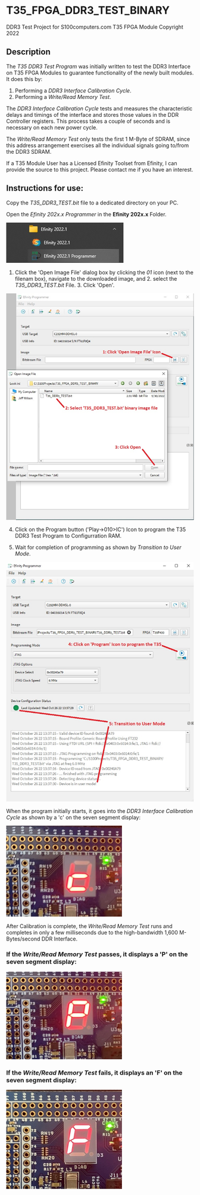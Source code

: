 # T35_FPGA_DDR3_TEST_BINARY
DDR3 Test Project for S100computers.com T35 FPGA Module
Copyright 2022

## Description

The *T35 DDR3 Test Program* was initially written to test the DDR3 Interface on T35 FPGA Modules to guarantee functionality of the newly built modules.  It does this by:

  1. Performing a *DDR3 Interface Calibration Cycle*.
  2. Performing a *Write/Read Memory Test*.

The *DDR3 Interface Calibration Cycle* tests and measures the characteristic delays and timings of the interface and stores those values in the DDR Controller registers.  This process takes a couple of seconds and is necessary on each new power cycle.

The *Write/Read Memory Test* only tests the first 1 M-Byte of SDRAM, since this address arrangement exercises all the individual signals going to/from the DDR3 SDRAM.

If a T35 Module User has a Licensed Efinity Toolset from Efinity, I can provide the source to this project.  Please contact me if you have an interest.

## Instructions for use:
Copy the *T35_DDR3_TEST.bit* file to a dedicated directory on your PC.

Open the *Efinity 202x.x Programmer* in the <b>Efinity 202x.x</b> Folder.

![picture alt](Docs/EFX_Prog_Start.jpg "Efinity Programmer")

1. Click the 'Open Image File' dialog box by clicking the *01* icon (next to the filenam box), navigate to the downloaded image, and 2. select the *T35_DDR3_TEST.bit* File.  3. Click 'Open'.

![picture alt](Docs/EFX_Prog_Load.jpg "Load T35 DDR3 Test")

4. Click on the Program button ('Play->010>IC') Icon to program the T35 DDR3 Test Program to Configurration RAM.

5. Wait for completion of programming as shown by *Transition to User Mode*.

![picture alt](Docs/EFX_Prog_Done.jpg "T35 DDR3 Test Loaded")

When the program initially starts, it goes into the *DDR3 Interface Calibration Cycle* as shown by a 'c' on the seven segment display:

![picture alt](Docs/T35_Calibration.jpg "T35 DDR3 Calibration Cycle")

After Calibration is complete, the *Write/Read Memory Test* runs and completes in only a few milliseconds due to the high-bandwidth 1,600 M-Bytes/second DDR Interface.  

### If the *Write/Read Memory Test* passes, it displays a 'P' on the seven segment display:

![picture alt](Docs/T35_Pass.jpg "T35 DDR3 Pass")

### If the *Write/Read Memory Test* fails, it displays an 'F' on the seven segment display:

![picture alt](Docs/T35_Fail.jpg "T35 DDR3 Fail")

